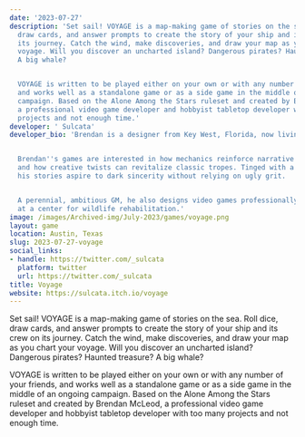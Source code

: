 ```yaml
---
date: '2023-07-27'
description: 'Set sail! VOYAGE is a map-making game of stories on the sea. Roll dice,
  draw cards, and answer prompts to create the story of your ship and its crew on
  its journey. Catch the wind, make discoveries, and draw your map as you chart your
  voyage. Will you discover an uncharted island? Dangerous pirates? Haunted treasure?
  A big whale?


  VOYAGE is written to be played either on your own or with any number of your friends,
  and works well as a standalone game or as a side game in the middle of an ongoing
  campaign. Based on the Alone Among the Stars ruleset and created by Brendan McLeod,
  a professional video game developer and hobbyist tabletop developer with too many
  projects and not enough time.'
developer: ' Sulcata'
developer_bio: 'Brendan is a designer from Key West, Florida, now living in Texas.


  Brendan''s games are interested in how mechanics reinforce narrative experiences
  and how creative twists can revitalize classic tropes. Tinged with a haze of surrealism,
  his stories aspire to dark sincerity without relying on ugly grit.


  A perennial, ambitious GM, he also designs video games professionally and volunteers
  at a center for wildlife rehabilitation.'
image: /images/Archived-img/July-2023/games/voyage.png
layout: game
location: Austin, Texas
slug: 2023-07-27-voyage
social_links:
- handle: https://twitter.com/_sulcata
  platform: twitter
  url: https://twitter.com/_sulcata
title: Voyage
website: https://sulcata.itch.io/voyage
---
```


Set sail! VOYAGE is a map-making game of stories on the sea. Roll dice, draw cards, and answer prompts to create the story of your ship and its crew on its journey. Catch the wind, make discoveries, and draw your map as you chart your voyage. Will you discover an uncharted island? Dangerous pirates? Haunted treasure? A big whale?

VOYAGE is written to be played either on your own or with any number of your friends, and works well as a standalone game or as a side game in the middle of an ongoing campaign. Based on the Alone Among the Stars ruleset and created by Brendan McLeod, a professional video game developer and hobbyist tabletop developer with too many projects and not enough time.